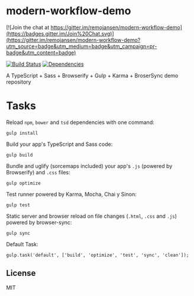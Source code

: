 # modern-workflow-demo

[![Join the chat at https://gitter.im/remojansen/modern-workflow-demo](https://badges.gitter.im/Join%20Chat.svg)](https://gitter.im/remojansen/modern-workflow-demo?utm_source=badge&utm_medium=badge&utm_campaign=pr-badge&utm_content=badge)

[![Build Status](https://secure.travis-ci.org/remojansen/modern-workflow-demo.png?branch=master)](https://travis-ci.org/remojansen/modern-workflow-demo) [![Dependencies](https://david-dm.org/remojansen/modern-workflow-demo.png)](https://david-dm.org/remojansen/modern-workflow-demo#info=dependencies)

A TypeScript + Sass + Browserify + Gulp + Karma + BroserSync demo repository

# Tasks

Reload ``npm``, ``bower`` and ``tsd`` dependencies with one command:

    gulp install

Build your app's TypeScript and Sass code:

    gulp build

Bundle and uglify (sorcemaps included) your app's ``.js`` (powered by Browserify) and ``.css`` files:

    gulp optimize

Test runner powered by Karma, Mocha, Chai y Sinon:

    gulp test

Static server and browser reload on file changes (``.html``, ``.css`` and ``.js``) powered by browser-sync:

    gulp sync

Default Task:

    gulp.task('default', ['build', 'optimize', 'test', 'sync', 'clean']);

## License

MIT
